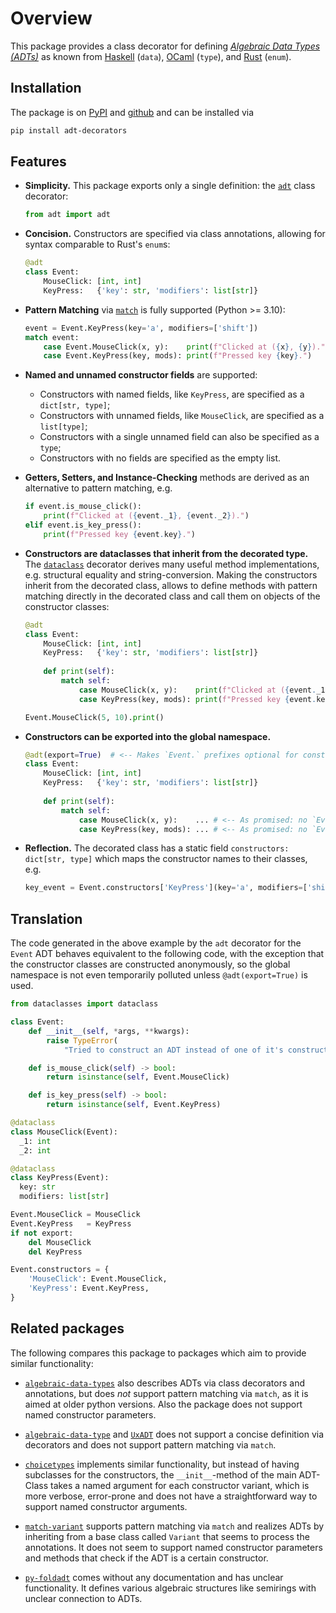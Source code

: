 # Overview

This package provides a class decorator for defining
*[Algebraic Data Types (ADTs)](https://en.wikipedia.org/wiki/Algebraic_data_type)* as known from
[Haskell](https://wiki.haskell.org/Algebraic_data_type) (`data`),
[OCaml](https://cs3110.github.io/textbook/chapters/data/algebraic_data_types.html) (`type`), and
[Rust](https://doc.rust-lang.org/book/ch06-01-defining-an-enum.html) (`enum`).

[//]: # (INSTALL_BEGIN)
## Installation

The package is on [PyPI](https://pypi.org/project/adt-decorators/)
and [github](https://github.com/m0rphism/adt-decorators)
and can be installed via
```bash
pip install adt-decorators
```
[//]: # (INSTALL_END)

## Features

- **Simplicity.** This package exports only a single definition: the
  [`adt`](../reference/#adt.adt) class decorator:
  ```python
  from adt import adt
  ```

- **Concision.** Constructors are specified via class annotations,
  allowing for syntax comparable to Rust's `enum`s:
  ```python
  @adt
  class Event:
      MouseClick: [int, int]
      KeyPress:   {'key': str, 'modifiers': list[str]}
  ```

- **Pattern Matching** via [`match`](https://peps.python.org/pep-0636/) is fully supported (Python >= 3.10):
  ```python
  event = Event.KeyPress(key='a', modifiers=['shift'])
  match event:
      case Event.MouseClick(x, y):    print(f"Clicked at ({x}, {y}).")
      case Event.KeyPress(key, mods): print(f"Pressed key {key}.")
  ```

-   **Named and unnamed constructor fields** are supported:

    - Constructors with named fields, like `KeyPress`, are specified as a `dict[str, type]`;
    - Constructors with unnamed fields, like `MouseClick`,  are specified as a `list[type]`;
    - Constructors with a single unnamed field can also be specified as a `type`;
    - Constructors with no fields are specified as the empty list.

- **Getters, Setters, and Instance-Checking** methods are derived as an alternative to pattern matching, e.g.
  ```python
  if event.is_mouse_click():
      print(f"Clicked at ({event._1}, {event._2}).")
  elif event.is_key_press():
      print(f"Pressed key {event.key}.")
  ```

- **Constructors are dataclasses that inherit from the decorated type.**
  The [`dataclass`](https://docs.python.org/3/library/dataclasses.html)
  decorator derives many useful method implementations,
  e.g. structural equality and string-conversion.
  Making the constructors inherit from the decorated class, allows to
  define methods with pattern matching directly in the decorated class
  and call them on objects of the constructor classes:
  ```python
  @adt
  class Event:
      MouseClick: [int, int]
      KeyPress:   {'key': str, 'modifiers': list[str]}
      
      def print(self):
          match self:
              case MouseClick(x, y):    print(f"Clicked at ({event._1}, {event._2}).")
              case KeyPress(key, mods): print(f"Pressed key {event.key}.")

  Event.MouseClick(5, 10).print()
  ```

- **Constructors can be exported into the global namespace.**
  ```python
  @adt(export=True)  # <-- Makes `Event.` prefixes optional for constructors.
  class Event:
      MouseClick: [int, int]
      KeyPress:   {'key': str, 'modifiers': list[str]}
      
      def print(self):
          match self:
              case MouseClick(x, y):    ... # <-- As promised: no `Event.MouseClick`!
              case KeyPress(key, mods): ... # <-- As promised: no `Event.KeyPress`!
  ```

- **Reflection.**
  The decorated class has a static field `constructors: dict[str, type]`
  which maps the constructor names to their classes, e.g.
  ```python
  key_event = Event.constructors['KeyPress'](key='a', modifiers=['shift'])
  ```


## Translation

The code generated in the above example by the `adt` decorator for the
`Event` ADT behaves equivalent to the following code, with the
exception that the constructor classes are constructed anonymously, so
the global namespace is not even temporarily polluted unless
`@adt(export=True)` is used.

```python
from dataclasses import dataclass

class Event:
    def __init__(self, *args, **kwargs):
        raise TypeError(
            "Tried to construct an ADT instead of one of it's constructors.")

    def is_mouse_click(self) -> bool:
        return isinstance(self, Event.MouseClick)

    def is_key_press(self) -> bool:
        return isinstance(self, Event.KeyPress)

@dataclass
class MouseClick(Event):
  _1: int
  _2: int

@dataclass
class KeyPress(Event):
  key: str
  modifiers: list[str]

Event.MouseClick = MouseClick
Event.KeyPress   = KeyPress
if not export:
    del MouseClick
    del KeyPress

Event.constructors = {
    'MouseClick': Event.MouseClick,
    'KeyPress': Event.KeyPress,
}
```

## Related packages

The following compares this package to packages which aim to provide similar functionality:

- [`algebraic-data-types`](https://pypi.org/project/algebraic-data-types/)
  also describes ADTs via class decorators and
  annotations, but does *not* support pattern matching via `match`, as it is aimed
  at older python versions. Also the package does not support named
  constructor parameters.

- [`algebraic-data-type`](https://pypi.org/project/algebraic-data-type/) and
  [`UxADT`](https://pypi.org/project/UxADT/)
  does not support a concise definition via decorators and does not
  support pattern matching via `match`.

- [`choicetypes`](https://pypi.org/project/choicetypes/) implements
  similar functionality, but instead of having subclasses for the constructors,
  the `__init__`-method of the main ADT-Class takes a named argument
  for each constructor variant, which is more verbose, error-prone and
  does not have a straightforward way to support named constructor arguments.

- [`match-variant`](https://pypi.org/project/match-variant/) supports
  pattern matching via `match` and realizes ADTs by inheriting from a
  base class called `Variant` that seems to process the annotations.
  It does not seem to support named constructor parameters and
  methods that check if the ADT is a certain constructor.

- [`py-foldadt`](https://pypi.org/project/py-foldadt/) comes without
  any documentation and has unclear functionality. It defines various
  algebraic structures like semirings with unclear connection to ADTs.
